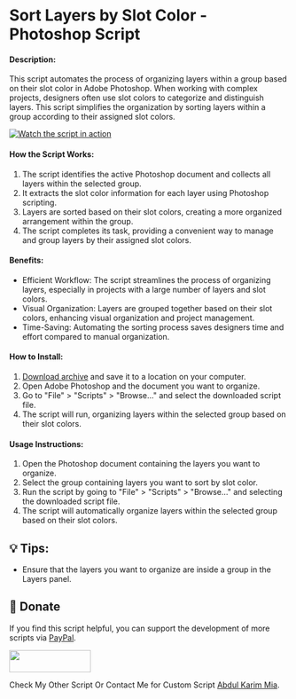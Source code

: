 # Sort Layers by Slot Color - Photoshop Script

#### Description:
This script automates the process of organizing layers within a group based on their slot color in Adobe Photoshop. When working with complex projects, designers often use slot colors to categorize and distinguish layers. This script simplifies the organization by sorting layers within a group according to their assigned slot colors.

[![Watch the script in action](https://img.youtube.com/vi/GbsdYysuNmw/mqdefault.jpg)](https://youtu.be/GbsdYysuNmw "Sort Layers by Slot Color - Photoshop Script")

#### How the Script Works:

1. The script identifies the active Photoshop document and collects all layers within the selected group.
2. It extracts the slot color information for each layer using Photoshop scripting.
3. Layers are sorted based on their slot colors, creating a more organized arrangement within the group.
4. The script completes its task, providing a convenient way to manage and group layers by their assigned slot colors.

#### Benefits:
- Efficient Workflow: The script streamlines the process of organizing layers, especially in projects with a large number of layers and slot colors.
- Visual Organization: Layers are grouped together based on their slot colors, enhancing visual organization and project management.
- Time-Saving: Automating the sorting process saves designers time and effort compared to manual organization.

#### How to Install:

1. [Download archive] and save it to a location on your computer.
2. Open Adobe Photoshop and the document you want to organize.
3. Go to "File" > "Scripts" > "Browse..." and select the downloaded script file.
4. The script will run, organizing layers within the selected group based on their slot colors.

[Download archive]: https://github.com/abdul-karim-mia/Sort-Layers-by-Slot-Color-photoshop-script/archive/refs/heads/main.zip

#### Usage Instructions:

1. Open the Photoshop document containing the layers you want to organize.
2. Select the group containing layers you want to sort by slot color.
3. Run the script by going to "File" > "Scripts" > "Browse..." and selecting the downloaded script file.
4. The script will automatically organize layers within the selected group based on their slot colors.

## 💡 Tips:
- Ensure that the layers you want to organize are inside a group in the Layers panel.

## 💸 Donate
If you find this script helpful, you can support the development of more scripts via [PayPal].

[PayPal]: https://paypal.me/akmia51
[Abdul Karim Mia]: https://www.abdulkarimmia.com

<a href="https://paypal.me/akmia51">
  <img width="147" height="40" src="https://i.ibb.co/Z8Wd8Sn/paypal-badge.png" >
</a>

Check My Other Script Or Contact Me for Custom Script [Abdul Karim Mia].
